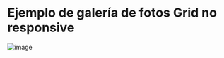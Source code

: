 # Ejemplo de galería de fotos Grid no responsive

![image](https://github.com/profeMelola/LM-08-2023-24/assets/91023374/6039fcec-aa62-4ac2-83f6-69c33e7fa576)

